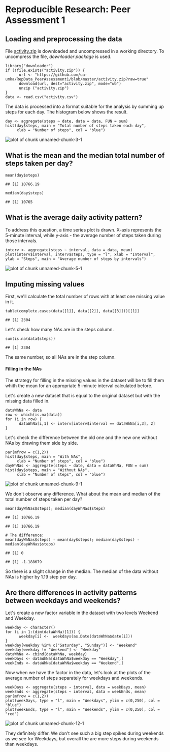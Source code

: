 Reproducible Research: Peer Assessment 1
========================================

Loading and preprocessing the data
----------------------------------

File
[activity.zip](https://github.com/ua-umka/RepData_PeerAssessment1/blob/master/activity.zip?raw=true)
is downloaded and uncompressed in a working directory. To uncompress the file, *downloader package* is used.

    library("downloader")
    if (!file.exists("activity.zip")) {
          url <- "https://github.com/ua-umka/RepData_PeerAssessment1/blob/master/activity.zip?raw=true"
          download(url, dest="activity.zip", mode="wb")
          unzip ("activity.zip")
    }
    data <- read.csv("activity.csv")

The data is processed into a format suitable for the analysis by summing
up steps for each day. The histogram below shows the result.

    day <- aggregate(steps ~ date, data = data, FUN = sum)
    hist(day$steps, main = "Total number of steps taken each day",
         xlab = "Number of steps", col = "blue")

![plot of chunk unnamed-chunk-3-1](PA1_template_files/figure-markdown_strict/unnamed-chunk-3-1.png)

What is the mean and the median total number of steps taken per day?
------------------------------------------------------------

    mean(day$steps)

    ## [1] 10766.19

    median(day$steps)

    ## [1] 10765

What is the average daily activity pattern?
-------------------------------------------

To address this question, a time series plot is drawn. X-axis represents
the 5-minute interval, while y-axis - the average number of steps taken
during those intervals.

    interv <- aggregate(steps ~ interval, data = data, mean)
    plot(interv$interval, interv$steps, type = "l", xlab = "Interval", ylab = "Steps", main = "Average number of steps by intervals")

![plot of chunk unnamed-chunk-5-1](PA1_template_files/figure-markdown_strict/unnamed-chunk-5-1.png)


Imputing missing values
-----------------------

First, we'll calculate the total number of rows with at least one
missing value in it.

    table(complete.cases(data[[1]], data[[2]], data[[3]]))[[1]]

    ## [1] 2304

Let's check how many NAs are in the steps column.

    sum(is.na(data$steps))

    ## [1] 2304

The same number, so all NAs are in the step column.

#### Filling in the NAs

The strategy for filling in the missing values in the dataset will be to
fill them whith the mean for an appropriate 5-minute interval calculated
before.

Let's create a new dataset that is equal to the original dataset but
with the missing data filled in.

    dataWhNa <- data
    row <- which(is.na(data))
    for (i in row) {
          dataWhNa[i,1] <- interv[interv$interval == dataWhNa[i,3], 2]
    }

Let's check the difference between the old one and the new one without
NAs by drawing them side by side.

    par(mfrow = c(1,2))
    hist(day$steps, main = "With NAs",
         xlab = "Number of steps", col = "blue")
    dayWhNas <- aggregate(steps ~ date, data = dataWhNa, FUN = sum)
    hist(day$steps, main = "Without NAs",
         xlab = "Number of steps", col = "blue")

![plot of chunk unnamed-chunk-9-1](PA1_template_files/figure-markdown_strict/unnamed-chunk-9-1.png)

We don't observe any difference. What about the mean and median of the total
number of steps taken per day?

    mean(dayWhNas$steps); median(dayWhNas$steps)

    ## [1] 10766.19

    ## [1] 10766.19

    # The difference:
    mean(dayWhNas$steps) - mean(day$steps); median(day$steps) - median(dayWhNas$steps)

    ## [1] 0

    ## [1] -1.188679

So there is a slight change in the median. The median of the data without
NAs is higher by 1.19 step per day.

Are there differences in activity patterns between weekdays and weekends?
-------------------------------------------------------------------------

Let's create a new factor variable in the dataset with two levels
Weekend and Weekday.

    weekday <- character()
    for (i in 1:(dim(dataWhNa)[1])) {
          weekday[i] <-  weekdays(as.Date(dataWhNa$date[i]))
    }
    weekday[weekday %in% c("Saturday", "Sunday")] <- "Weekend"
    weekday[weekday != "Weekend"] <- "Weekday"
    dataWhNa <- cbind(dataWhNa, weekday)
    weekDays <- dataWhNa[dataWhNa$weekday == "Weekday",]
    weekEnds <- dataWhNa[dataWhNa$weekday == "Weekend",]

Now when we have the factor in the data, let's look at the plots of the
average number of steps separately for weekdays and weekends.

    weekDays <- aggregate(steps ~ interval, data = weekDays, mean)
    weekEnds <- aggregate(steps ~ interval, data = weekEnds, mean)
    par(mfrow = c(1,2))
    plot(weekDays, type = "l", main = "Weekdays", ylim = c(0,250), col = "blue")
    plot(weekEnds, type = "l", main = "Weekends", ylim = c(0,250), col = "red")

![plot of chunk unnamed-chunk-12-1](PA1_template_files/figure-markdown_strict/unnamed-chunk-12-1.png)

They definitely differ. We don't see such a big step spikes during
weekends as we see for Weekdays, but overall the are more steps during
weekends than weekdays.
